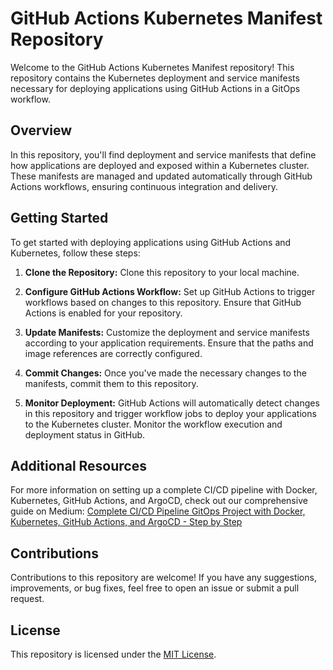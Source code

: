 # GitHub Actions Kubernetes Manifest Repository

Welcome to the GitHub Actions Kubernetes Manifest repository! This repository contains the Kubernetes deployment and service manifests necessary for deploying applications using GitHub Actions in a GitOps workflow.

## Overview

In this repository, you'll find deployment and service manifests that define how applications are deployed and exposed within a Kubernetes cluster. These manifests are managed and updated automatically through GitHub Actions workflows, ensuring continuous integration and delivery.

## Getting Started

To get started with deploying applications using GitHub Actions and Kubernetes, follow these steps:

1. **Clone the Repository:** Clone this repository to your local machine.

2. **Configure GitHub Actions Workflow:** Set up GitHub Actions to trigger workflows based on changes to this repository. Ensure that GitHub Actions is enabled for your repository.

3. **Update Manifests:** Customize the deployment and service manifests according to your application requirements. Ensure that the paths and image references are correctly configured.

4. **Commit Changes:** Once you've made the necessary changes to the manifests, commit them to this repository.

5. **Monitor Deployment:** GitHub Actions will automatically detect changes in this repository and trigger workflow jobs to deploy your applications to the Kubernetes cluster. Monitor the workflow execution and deployment status in GitHub.

## Additional Resources

For more information on setting up a complete CI/CD pipeline with Docker, Kubernetes, GitHub Actions, and ArgoCD, check out our comprehensive guide on Medium:
[Complete CI/CD Pipeline GitOps Project with Docker, Kubernetes, GitHub Actions, and ArgoCD - Step by Step](https://medium.com/@sameeradissanayaka/complete-ci-cd-pipeline-gitops-project-with-docker-kubernetes-githubactions-and-argocd-step-by-step-cebf766c9d42)

## Contributions

Contributions to this repository are welcome! If you have any suggestions, improvements, or bug fixes, feel free to open an issue or submit a pull request.

## License

This repository is licensed under the [MIT License](LICENSE).
